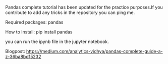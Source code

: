 Pandas complete tutorial has been updated for the practice purposes.If you contribute to add any tricks in the repository you can ping me.

Required packages:
pandas


How to Install:
pip install pandas

you can run the ipynb file in the jupyter notebook.

Blogpost: https://medium.com/analytics-vidhya/pandas-complete-guide-a-z-36ba8bd15232
